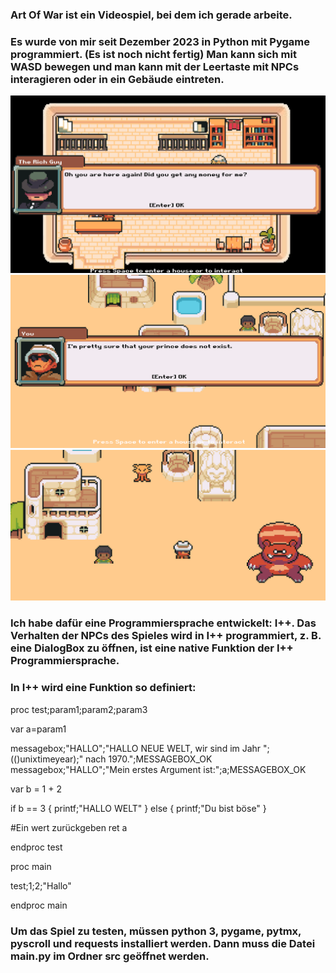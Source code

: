 ### Art Of War ist ein Videospiel, bei dem ich gerade arbeite.
### Es wurde von mir seit Dezember 2023 in Python mit Pygame programmiert. (Es ist noch nicht fertig) Man kann sich mit WASD bewegen und man kann mit der Leertaste mit NPCs interagieren oder in ein Gebäude eintreten.

<img src="THUMBNAIL1.png"/>
<img src="THUMBNAIL2.png"/>
<img src="THUMBNAIL3.png"/>

### Ich habe dafür eine Programmiersprache entwickelt: I++. Das Verhalten der NPCs des Spieles wird in I++ programmiert, z. B. eine DialogBox zu öffnen, ist eine native Funktion der I++ Programmiersprache.
### In I++ wird eine Funktion so definiert:

proc test;param1;param2;param3

var a=param1

messagebox;"HALLO";"HALLO NEUE WELT, wir sind im Jahr ";(()unixtimeyear);" nach 1970.";MESSAGEBOX_OK
messagebox;"HALLO";"Mein erstes Argument ist:";a;MESSAGEBOX_OK

var b = 1 + 2

if b == 3 {
    printf;"HALLO WELT"
}
else {
    printf;"Du bist böse"
}

#Ein wert zurückgeben
ret a

endproc test


proc main

test;1;2;"Hallo"

endproc main



### Um das Spiel zu testen, müssen python 3, pygame, pytmx, pyscroll und requests installiert werden. Dann muss die Datei main.py im Ordner src geöffnet werden.
